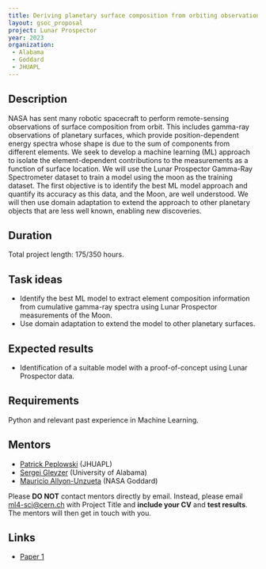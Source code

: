 ```yaml
---
title: Deriving planetary surface composition from orbiting observations from spacecraft
layout: gsoc_proposal
project: Lunar Prospector
year: 2023
organization:
 - Alabama
 - Goddard
 - JHUAPL
---
```


## Description

NASA has sent many robotic spacecraft to perform remote-sensing observations of surface composition from orbit. This includes gamma-ray observations of planetary surfaces, which provide position-dependent energy spectra whose shape is due to the sum of components from different elements. We seek to develop a machine learning (ML) approach to isolate the element-dependent contributions to the measurements as a function of surface location. We will use the Lunar Prospector Gamma-Ray Spectrometer dataset to train a model using the moon as the training dataset. The first objective is to identify the best ML model approach and quantify its accuracy as this data, and the Moon, are well understood. We will then use domain adaptation to extend the approach to other planetary objects that are less well known, enabling new discoveries.


## Duration

Total project length: 175/350 hours.

## Task ideas
  * Identify the best ML model to extract element composition information from cumulative gamma-ray spectra using Lunar Prospector measurements of the Moon.
  * Use domain adaptation to extend the model to other planetary surfaces.

## Expected results
  * Identification of a suitable model with a proof-of-concept using Lunar Prospector data.


<!-- ## Test
Please use [this link](https://ml4sci.org/assets/GSOC_2023_Evaluation_Test.pdf) to access the test for this project. -->

## Requirements 
Python and relevant past experience in Machine Learning.




## Mentors

  * [Patrick Peplowski](mailto:ml4-sci@cern.ch) (JHUAPL)
  * [Sergei Gleyzer](mailto:ml4-sci@cern.ch) (University of Alabama)
  * [Mauricio Allyon-Unzueta](mailto:ml4-sci@cern.ch) (NASA Goddard)

 
Please **DO NOT** contact mentors directly by email. Instead, please email [ml4-sci@cern.ch](mailto:ml4-sci@cern.ch) with Project Title and **include your CV** and **test results**. The mentors will then get in touch with you.

## Links
  * [Paper 1](https://agupubs.onlinelibrary.wiley.com/doi/pdfdirect/10.1029/2005JE002656)
